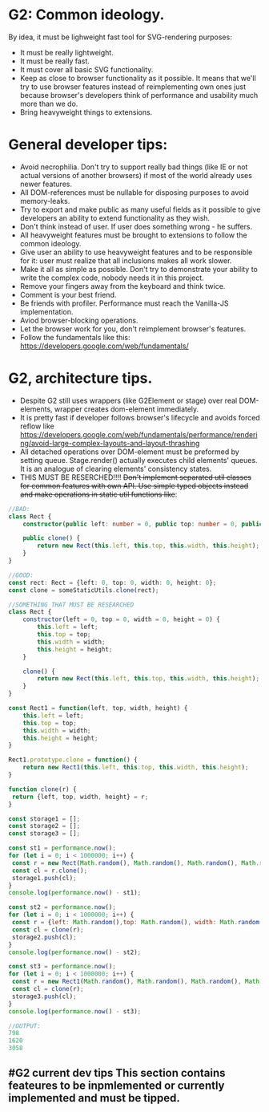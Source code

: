 # G2: Common ideology.
By idea, it must be lighweight fast tool for SVG-rendering purposes:
- It must be really lightweight.
- It must be really fast.
- It must cover all basic SVG functionality.
- Keep as close to browser functionality as it possible. It means that we'll try to use browser features instead of reimplementing own ones just because browser's developers think of performance and usability much more than we do.
- Bring heavyweight things to extensions.

# General developer tips: 
- Avoid necrophilia. Don't try to support really bad things (like IE or not actual versions of another browsers) if most of the world already uses newer features.
- All DOM-references must be nullable for disposing purposes to avoid memory-leaks.
- Try to export and make public as many useful fields as it possible to give developers an ability to extend functionality as they wish.
- Don't think instead of user. If user does something wrong - he suffers.
- All heavyweight features must be brought to extensions to follow the common ideology.
- Give user an ability to use heavyweight features and to be responsible for it: user must realize that all inclusions makes all work slower.
- Make it all as simple as possible. Don't try to demonstrate your ability to write the complex code, nobody needs it in this project.
- Remove your fingers away from the keyboard and think twice.
- Comment is your best friend.
- Be friends with profiler. Performance must reach the Vanilla-JS implementation.
- Aviod browser-blocking operations.
- Let the browser work for you, don't reimplement browser's features.
- Follow the fundamentals like this: https://developers.google.com/web/fundamentals/

# G2, architecture tips.
- Despite G2 still uses wrappers (like G2Element or stage) over real DOM-elements, wrapper creates dom-element immediately. 
- It is pretty fast if developer follows browser's lifecycle and avoids forced reflow like https://developers.google.com/web/fundamentals/performance/rendering/avoid-large-complex-layouts-and-layout-thrashing
- All detached operations over DOM-element must be preformed by setting queue. Stage.render() actually executes child elements' queues. It is an analogue of clearing elements' consistency states.
- THIS MUST BE RESERCHED!!!! ~~Don't implement separated util classes for common features with own API. Use simple typed objects instead and make operations in static util functions like~~: 
```typescript
//BAD: 
class Rect {
    constructor(public left: number = 0, public top: number = 0, public width: number = 0, public height: number = 0) { }

    public clone() {
        return new Rect(this.left, this.top, this.width, this.height);
    }
}

//GOOD:
const rect: Rect = {left: 0, top: 0, width: 0, height: 0};
const clone = someStaticUtils.clone(rect);
```


```javascript
//SOMETHING THAT MUST BE RESEARCHED
class Rect {
    constructor(left = 0, top = 0, width = 0, height = 0) {
		this.left = left;
		this.top = top;
		this.width = width;
		this.height = height;
    }

    clone() {
        return new Rect(this.left, this.top, this.width, this.height);
    }
}

const Rect1 = function(left, top, width, height) {
	this.left = left;
	this.top = top;
	this.width = width;
	this.height = height;
}

Rect1.prototype.clone = function() {
	return new Rect1(this.left, this.top, this.width, this.height);
}

function clone(r) {
 return {left, top, width, height} = r;
}

const storage1 = [];
const storage2 = [];
const storage3 = [];

const st1 = performance.now();
for (let i = 0; i < 1000000; i++) {
 const r = new Rect(Math.random(), Math.random(), Math.random(), Math.random());
 const cl = r.clone();
 storage1.push(cl);
}
console.log(performance.now() - st1);

const st2 = performance.now();
for (let i = 0; i < 1000000; i++) {
 const r = {left: Math.random(),top: Math.random(), width: Math.random(), height: Math.random()};
 const cl = clone(r);
 storage2.push(cl);
}
console.log(performance.now() - st2);

const st3 = performance.now();
for (let i = 0; i < 1000000; i++) {
 const r = new Rect1(Math.random(), Math.random(), Math.random(), Math.random());
 const cl = clone(r);
 storage3.push(cl);
}
console.log(performance.now() - st3);

//OUTPUT:
798
1620
3058
```

#G2 current dev tips
This section contains feateures to be inpmlemented or currently implemented and must be tipped.
- 